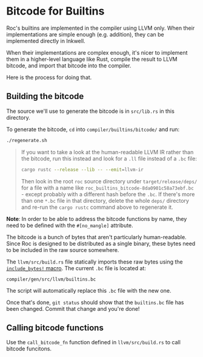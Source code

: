 # Bitcode for Builtins

Roc's builtins are implemented in the compiler using LLVM only.
When their implementations are simple enough (e.g. addition), they
can be implemented directly in Inkwell.

When their implementations are complex enough, it's nicer to
implement them in a higher-level language like Rust, compile the
result to LLVM bitcode, and import that bitcode into the compiler.

Here is the process for doing that.

## Building the bitcode

The source we'll use to generate the bitcode is in `src/lib.rs` in this directory.

To generate the bitcode, `cd` into `compiler/builtins/bitcode/` and run:

```bash
./regenerate.sh
```

> If you want to take a look at the human-readable LLVM IR rather than the
> bitcode, run this instead and look for a `.ll` file instead of a `.bc` file:
>
> ```bash
> cargo rustc --release --lib -- --emit=llvm-ir
> ```
>
> Then look in the root `roc` source directory under `target/release/deps/` for a file
> with a name like `roc_builtins_bitcode-8da0901c58a73ebf.bc` - except
> probably with a different hash before the `.bc`. If there's more than one
> `*.bc` file in that directory, delete the whole `deps/` directory and re-run
> the `cargo rustc` command above to regenerate it.

**Note**: In order to be able to address the bitcode functions by name, they need to be defined with the `#[no_mangle]` attribute.

The bitcode is a bunch of bytes that aren't particularly human-readable.
Since Roc is designed to be distributed as a single binary, these bytes
need to be included in the raw source somewhere.

The `llvm/src/build.rs` file statically imports these raw bytes
using the [`include_bytes!` macro](https://doc.rust-lang.org/std/macro.include_bytes.html).
The current `.bc` file is located at:

```
compiler/gen/src/llvm/builtins.bc
```

The script will automatically replace this `.bc` file with the new one.

Once that's done, `git status` should show that the `builtins.bc` file
has been changed. Commit that change and you're done!

## Calling bitcode functions

Use the `call_bitcode_fn` function defined in `llvm/src/build.rs` to call bitcode funcitons.
